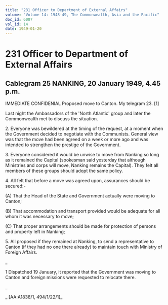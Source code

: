 ```yaml
---
title: "231 Officer to Department of External Affairs"
volume: "Volume 14: 1948-49, The Commonwealth, Asia and the Pacific"
doc_id: 6007
vol_id: 14
date: 1949-01-20
---
```


# 231 Officer to Department of External Affairs

## Cablegram 25 NANKING, 20 January 1949, 4.45 p.m.

IMMEDIATE CONFIDENIAL Proposed move to Canton. My telegram 23. [1]

Last night the Ambassadors of the 'North Atlantic' group and later the Commonwealth met to discuss the situation.

2\. Everyone was bewildered at the timing of the request, at a moment when the Government decided to negotiate with the Communists. General view was that the move had been agreed on a week or more ago and was intended to strengthen the prestige of the Government.

3\. Everyone considered it would be unwise to move from Nanking so long as it remained the Capital (spokesman said yesterday that although Ministries and corps will move, Nanking remains the Capital). They felt all members of these groups should adopt the same policy.

4\. All felt that before a move was agreed upon, assurances should be secured:-

(A) That the Head of the State and Government actually were moving to Canton;

(B) That accommodation and transport provided would be adequate for all whom it was necessary to move;

(C) That proper arrangements should be made for protection of persons and property left in Nanking;

5\. All proposed if they remained at Nanking, to send a representative to Canton (if they had no one there already) to maintain touch with Ministry of Foreign Affairs.

_

1 Dispatched 19 January, it reported that the Government was moving to Canton and foreign missions were requested to relocate there.

_

_ [AA:A1838/1, 494/1/22/1]_
